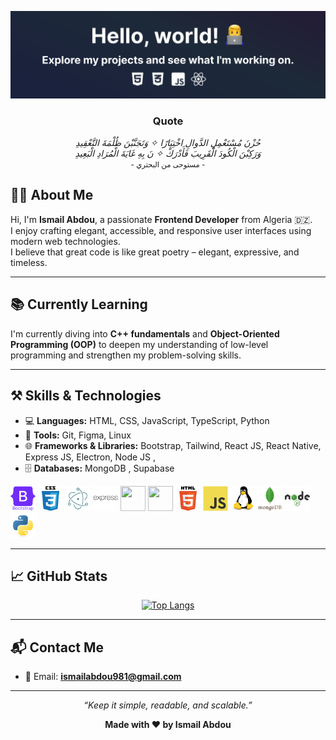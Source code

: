 <p align="center">
  <img src="https://raw.githubusercontent.com/TITAH-ISMAIL/TITAH-ISMAIL/refs/heads/main/Profile%20Cover.png" alt="Header Image">
</p>
<h3 align="center">Quote</h1>
<p align="center">
  <em>حُزْنَ مُسْتَعْمِلِ الدَّوالِ اخْتِيَارًا ✧ وَتَجَنَّبْنَ ظُلْمَةَ التَّعْقِيدِ</em><br/>
  <em>وَرَكِبْنَ الْكُودَ الْقَرِيبَ فَأَدْرَكْ ✧ نَ بِهِ غَايَةَ الْمُرَادِ الْبَعِيدِ</em><br/>
  <small>- مستوحى من البحتري -</small>
</p>

## 👨‍💻 About Me

Hi, I'm **Ismail Abdou**, a passionate **Frontend Developer** from Algeria 🇩🇿.  
I enjoy crafting elegant, accessible, and responsive user interfaces using modern web technologies.  
I believe that great code is like great poetry – elegant, expressive, and timeless.

---

## 📚 Currently Learning

I'm currently diving into **C++ fundamentals** and **Object-Oriented Programming (OOP)** to deepen my understanding of low-level programming and strengthen my problem-solving skills.

---

## ⚒️ Skills & Technologies

- 💻 **Languages:** HTML, CSS, JavaScript, TypeScript, Python  
- 🧰 **Tools:** Git, Figma, Linux
- 🌐 **Frameworks & Libraries:** Bootstrap, Tailwind, React JS, React Native, Express JS, Electron, Node JS ,
- 🗄️ **Databases:** MongoDB , Supabase

<p align="left">
  <a href="https://getbootstrap.com" target="_blank"><img src="https://raw.githubusercontent.com/devicons/devicon/master/icons/bootstrap/bootstrap-plain-wordmark.svg" width="40" height="40"/></a>
  <a href="https://www.w3schools.com/css/" target="_blank"><img src="https://raw.githubusercontent.com/devicons/devicon/master/icons/css3/css3-original-wordmark.svg" width="40" height="40"/></a>
  <a href="https://www.electronjs.org" target="_blank"><img src="https://raw.githubusercontent.com/devicons/devicon/master/icons/electron/electron-original.svg" width="40" height="40"/></a>
  <a href="https://expressjs.com" target="_blank"><img src="https://raw.githubusercontent.com/devicons/devicon/master/icons/express/express-original-wordmark.svg" width="40" height="40"/></a>
  <a href="https://www.figma.com/" target="_blank"><img src="https://www.vectorlogo.zone/logos/figma/figma-icon.svg" width="40" height="40"/></a>
  <a href="https://git-scm.com/" target="_blank"><img src="https://www.vectorlogo.zone/logos/git-scm/git-scm-icon.svg" width="40" height="40"/></a>
  <a href="https://developer.mozilla.org/en-US/docs/Web/HTML" target="_blank"><img src="https://raw.githubusercontent.com/devicons/devicon/master/icons/html5/html5-original-wordmark.svg" width="40" height="40"/></a>
  <a href="https://developer.mozilla.org/en-US/docs/Web/JavaScript" target="_blank"><img src="https://raw.githubusercontent.com/devicons/devicon/master/icons/javascript/javascript-original.svg" width="40" height="40"/></a>
  <a href="https://www.linux.org/" target="_blank"><img src="https://raw.githubusercontent.com/devicons/devicon/master/icons/linux/linux-original.svg" width="40" height="40"/></a>
  <a href="https://www.mongodb.com/" target="_blank"><img src="https://raw.githubusercontent.com/devicons/devicon/master/icons/mongodb/mongodb-original-wordmark.svg" width="40" height="40"/></a>
  <a href="https://nodejs.org" target="_blank"><img src="https://raw.githubusercontent.com/devicons/devicon/master/icons/nodejs/nodejs-original-wordmark.svg" width="40" height="40"/></a>
  <a href="https://www.python.org" target="_blank"><img src="https://raw.githubusercontent.com/devicons/devicon/master/icons/python/python-original.svg" width="40" height="40"/></a>
</p>

---

## 📈 GitHub Stats
<span align="center">
  
[![Top Langs](https://github-readme-stats.vercel.app/api/top-langs/?username=titah-ismail)](https://github.com/titah-ismail/github-readme-stats)

</span>


---

## 📬 Contact Me

- 📧 Email: **ismailabdou981@gmail.com**  

---

<p align="center">
  <i>“Keep it simple, readable, and scalable.”</i>
</p>

<p align="center">
  <strong>Made with ❤️ by Ismail Abdou</strong>
</p>
